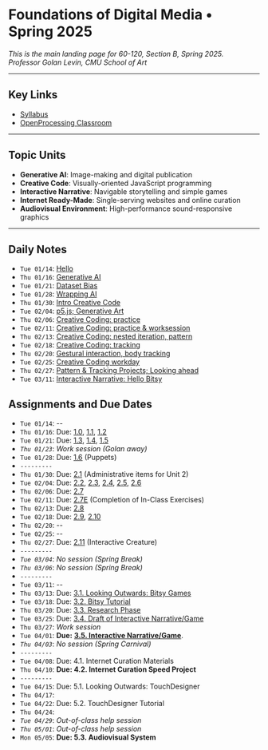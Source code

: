 # Foundations of Digital Media • Spring 2025

*This is the main landing page for 60-120, Section B, Spring 2025.<br />Professor Golan Levin, CMU School of Art*
  
---

## Key Links

* [Syllabus](syllabus/readme.md)
* [OpenProcessing Classroom](https://openprocessing.org/class/95759#/) 

---

## Topic Units

* **Generative AI**: Image-making and digital publication
* **Creative Code**: Visually-oriented JavaScript programming
* **Interactive Narrative**: Navigable storytelling and simple games
* **Internet Ready-Made**: Single-serving websites and online curation
* **Audiovisual Environment**: High-performance sound-responsive graphics

---

## Daily Notes

* `Tue 01/14`: [Hello](daily_notes/0114.md)
* `Thu 01/16`: [Generative AI](daily_notes/0116.md)
* `Tue 01/21`: [Dataset Bias](daily_notes/0121.md)
* `Tue 01/28`: [Wrapping AI](daily_notes/0128.md)
* `Thu 01/30`: [Intro Creative Code](daily_notes/0130.md)
* `Tue 02/04`: [p5.js; Generative Art](daily_notes/0204.md)
* `Thu 02/06`: [Creative Coding: practice](daily_notes/0206.md)
* `Tue 02/11`: [Creative Coding: practice & worksession](daily_notes/0211.md)
* `Thu 02/13`: [Creative Coding: nested iteration, pattern](daily_notes/0213.md)
* `Tue 02/18`: [Creative Coding: tracking](daily_notes/0218.md)
* `Thu 02/20`: [Gestural interaction, body tracking](daily_notes/0220.md)
* `Tue 02/25`: [Creative Coding workday](daily_notes/0225.md)
* `Thu 02/27`: [Pattern & Tracking Projects; Looking ahead](daily_notes/0227.md)
* `Tue 03/11`: [Interactive Narrative: Hello Bitsy](daily_notes/0311.md)

## Assignments and Due Dates

* `Tue 01/14`: --
* `Thu 01/16`: Due: [1.0](https://github.com/golanlevin/60-120/tree/main/2025/assignments/generative_ai#10-administrative-tasks), [1.1](https://github.com/golanlevin/60-120/tree/main/2025/assignments/generative_ai#11-looking-outwards-report-ai-and-the-arts), [1.2](https://github.com/golanlevin/60-120/tree/main/2025/assignments/generative_ai#12-image-to-image-exercise-with-pix2pix)
* `Tue 01/21`: Due: [1.3](https://github.com/golanlevin/60-120/tree/main/2025/assignments/generative_ai#13-exercise-text-to-image-synthesis-with-midjourney), [1.4](https://github.com/golanlevin/60-120/tree/main/2025/assignments/generative_ai#14-exercise-image-outpainting-with-runwayml), [1.5](https://github.com/golanlevin/60-120/tree/main/2025/assignments/generative_ai#15-viewing---response)
* *`Thu 01/23`*: *Work session (Golan away)*
* `Tue 01/28`: Due: [1.6](https://github.com/golanlevin/60-120/tree/main/2025/assignments/generative_ai#16-puppet-conditioning) (Puppets)
* `---------`
* `Thu 01/30`: Due: [2.1](https://github.com/golanlevin/60-120/tree/main/2025/assignments/creative_code/) (Administrative items for Unit 2)
* `Tue 02/04`: Due: [2.2](https://github.com/golanlevin/60-120/tree/main/2025/assignments/creative_code#22-ecosystem-familiarization), [2.3](https://github.com/golanlevin/60-120/tree/main/2025/assignments/creative_code#23-looking-outwards-generative-art), [2.4](https://github.com/golanlevin/60-120/tree/main/2025/assignments/creative_code#24-reading-response-artist-narratives), [2.5](https://github.com/golanlevin/60-120/tree/main/2025/assignments/creative_code#25-graphic-primitives-i-drawing-your-initials), [2.6](https://github.com/golanlevin/60-120/tree/main/2025/assignments/creative_code#26-graphic-primitives-ii-drawing-from-life)
* `Thu 02/06`: Due: [2.7](https://github.com/golanlevin/60-120/tree/main/2025/assignments/creative_code#27-reading-the-oatmeal-problem)
* `Tue 02/11`: Due: [2.7E](https://github.com/golanlevin/60-120/blob/main/2025/daily_notes/0206.md#in-class-exercises) (Completion of In-Class Exercises)
* `Thu 02/13`: Due: [2.8](https://github.com/golanlevin/60-120/tree/main/2025/assignments/creative_code#28-face-generator)
* `Tue 02/18`: Due: [2.9](https://github.com/golanlevin/60-120/tree/main/2025/assignments/creative_code#29-order-to-disorder-recoding-schotter-1968), [2.10](https://github.com/golanlevin/60-120/tree/main/2025/assignments/creative_code#210-nested-iteration-with-functions-pattern)
* `Thu 02/20`: --
* `Tue 02/25`: --
* `Thu 02/27`: Due: [2.11](https://github.com/golanlevin/60-120/tree/main/2025/assignments/creative_code#211-interactive-creature-mask-costume-or-puppet) (Interactive Creature)
* `---------`
* *`Tue 03/04`*: *No session (Spring Break)*
* *`Thu 03/06`*: *No session (Spring Break)*
* `---------`
* `Tue 03/11`: --
* `Thu 03/13`: Due: [3.1. Looking Outwards: Bitsy Games](assignments/interactive_narrative/readme.md#31-looking-outwards)
* `Tue 03/18`: Due: [3.2. Bitsy Tutorial](assignments/interactive_narrative/readme.md#32-bitsy-tutorial)
* `Thu 03/20`: Due: [3.3. Research Phase](assignments/interactive_narrative/readme.md#33-research-phase) 
* `Tue 03/25`: Due: [3.4. Draft of Interactive Narrative/Game](assignments/interactive_narrative/readme.md#34-draft-of-interactive-narrativegame)
* `Thu 03/27`: *Work session*
* `Tue 04/01`: **Due:** [**3.5. Interactive Narrative/Game**](assignments/interactive_narrative/readme.md#35-interactive-narrative-game).
* *`Thu 04/03`*: *No session (Spring Carnival)*
* `---------`
* `Tue 04/08`: Due: 4.1. Internet Curation Materials
* `Thu 04/10`: **Due: 4.2. Internet Curation Speed Project**
* `---------`
* `Tue 04/15`: Due: 5.1. Looking Outwards: TouchDesigner
* `Thu 04/17`: 
* `Tue 04/22`: Due: 5.2. TouchDesigner Tutorial
* `Thu 04/24`: 
* *`Tue 04/29`*: *Out-of-class help session*
* *`Thu 05/01`*: *Out-of-class help session*
* `Mon 05/05`: **Due: 5.3. Audiovisual System**


